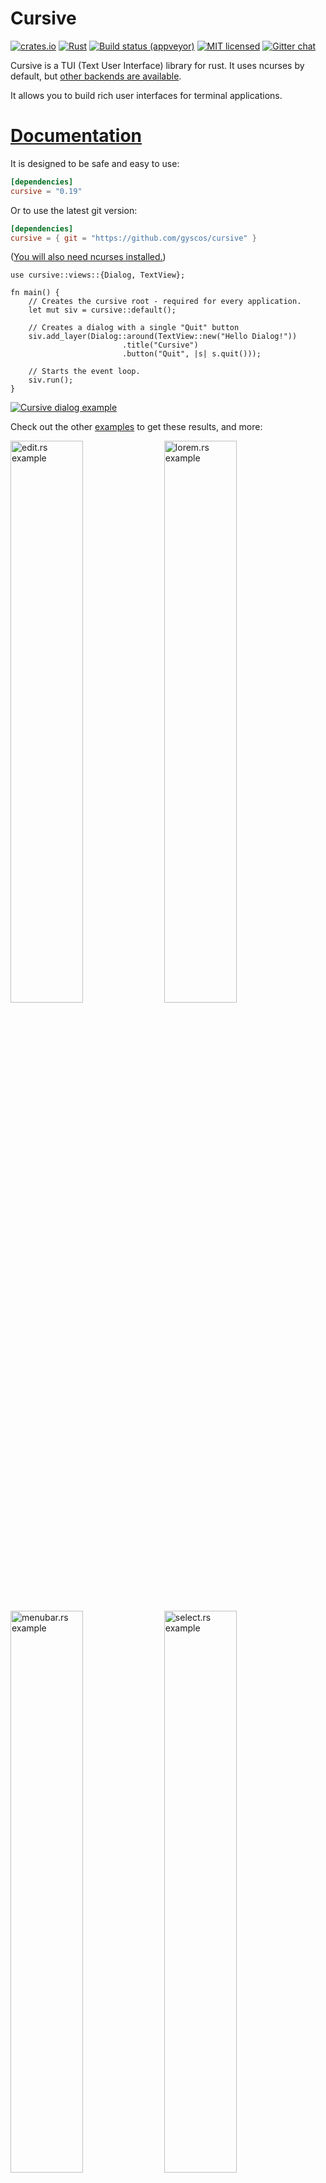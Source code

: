 # Cursive

[![crates.io](https://img.shields.io/crates/v/cursive.svg)](https://crates.io/crates/cursive)
[![Rust](https://github.com/gyscos/cursive/actions/workflows/rust.yml/badge.svg?branch=main)](https://github.com/gyscos/cursive/actions/workflows/rust.yml)
[![Build status (appveyor)](https://ci.appveyor.com/api/projects/status/uk5pww718jsp5x2l/branch/main?svg=true)](https://ci.appveyor.com/project/gyscos/cursive/branch/main)
[![MIT licensed](https://img.shields.io/badge/license-MIT-blue.svg)](./LICENSE)
[![Gitter chat](https://badges.gitter.im/gyscos/cursive.png)](https://gitter.im/cursive-rs/cursive)


Cursive is a TUI (Text User Interface) library for rust. It uses ncurses by
default, but [other backends are
available](https://github.com/gyscos/cursive/wiki/Backends).

It allows you to build rich user interfaces for terminal applications.

# [Documentation](http://docs.rs/cursive)

It is designed to be safe and easy to use:

```toml
[dependencies]
cursive = "0.19"
```

Or to use the latest git version:

```toml
[dependencies]
cursive = { git = "https://github.com/gyscos/cursive" }
```

([You will also need ncurses installed.](https://github.com/gyscos/cursive/wiki/Install-ncurses))

```rust,no_run
use cursive::views::{Dialog, TextView};

fn main() {
    // Creates the cursive root - required for every application.
    let mut siv = cursive::default();

    // Creates a dialog with a single "Quit" button
    siv.add_layer(Dialog::around(TextView::new("Hello Dialog!"))
                         .title("Cursive")
                         .button("Quit", |s| s.quit()));

    // Starts the event loop.
    siv.run();
}
```

[![Cursive dialog example](https://raw.githubusercontent.com/gyscos/cursive/main/doc/cursive_example.png)](cursive/examples/dialog.rs)

Check out the other
[examples](https://github.com/gyscos/cursive/tree/main/cursive/examples) to get
these results, and more:

<div>
<a href="cursive/examples/edit.rs"><img src="https://imgur.com/CQgSwly.png" alt="edit.rs example", width="48%" /></a>
<a href="cursive/examples/lorem.rs"><img src="https://imgur.com/hW9M9MV.png" alt="lorem.rs example", width="48%" /></a>
<a href="cursive/examples/menubar.rs"><img src="https://imgur.com/xx3lZPz.png" alt="menubar.rs example", width="48%" /></a>
<a href="cursive/examples/select.rs"><img src="https://imgur.com/couty0n.png" alt="select.rs example", width="48%" /></a>
<a href="cursive/examples/mines/"><img src="https://imgur.com/vNteYyy.png" alt="mines example", width="48%" /></a>
<a href="cursive/examples/theme.rs"><img src="https://i.imgur.com/3Yleozc.png" alt="theme.rs example", width="48%" /></a>
</div>

_(Colors may depend on your terminal configuration.)_

## Tutorials

These tutorials may help you get started with cursive:

* [Starting with cursive: (1/3)](https://github.com/gyscos/cursive/tree/main/doc/tutorial_1.md)
* [Starting with cursive: (2/3)](https://github.com/gyscos/cursive/tree/main/doc/tutorial_2.md)
* [Starting with cursive: (3/3)](https://github.com/gyscos/cursive/tree/main/doc/tutorial_3.md)

## Third-party views

Here are a few crates implementing new views for you to use:

* [cursive-aligned-view](https://github.com/deinstapel/cursive-aligned-view): A
  view wrapper for gyscos/cursive views which aligns child views.
* [cursive-async-view](https://github.com/deinstapel/cursive-async-view): A
  loading-screen wrapper.
* [cursive-flexi-logger-view](https://github.com/deinstapel/cursive-flexi-logger-view):
  An alternative debug view using `emabee/flexi_logger`.
* [cursive-markup](https://sr.ht/~ireas/cursive-markup-rs): A view that renders
  HTML or other markup.
* [cursive-multiplex](https://github.com/deinstapel/cursive-multiplex): A tmux
  like multiplexer.
* [cursive-spinner-view](https://github.com/otov4its/cursive-spinner-view): A
  spinner view.
* [cursive-tabs](https://github.com/deinstapel/cursive-tabs): Tabs.
* [cursive_calendar_view](https://github.com/BonsaiDen/cursive_calendar_view): A
  basic calendar view implementation.
* [cursive_hexview](https://github.com/hellow554/cursive_hexview): A simple
  hexview.
* [cursive_table_view](https://github.com/BonsaiDen/cursive_table_view): A basic
  table view component.
* [cursive_tree_view](https://github.com/BonsaiDen/cursive_tree_view): A tree
  view implementation.

## Showcases

Here are some cool applications using cursive:

* [RustyChat](https://github.com/SambaDialloB/RustyChat): Chat client made using
  Rust and Cursive.
* [clock-cli](https://github.com/TianyiShi2001/clock-cli-rs): A clock with
  stopwatch and countdown timer functionalities.
* [fui](https://github.com/xliiv/fui): Add CLI & form interface to your program.
* [git-branchless](https://github.com/arxanas/git-branchless): Branchless
  workflow for Git.
* [grin-tui](https://github.com/mimblewimble/grin): Minimal implementation of
  the MimbleWimble protocol.
* [kakikun](https://github.com/file-acomplaint/kakikun): A paint and ASCII art
  application for the terminal.
* [launchk](https://github.com/mach-kernel/launchk): Manage launchd agents and
  daemons on macOS.
* [mythra](https://github.com/deven96/mythra): CLI to search for music.
* [ncspot](https://github.com/hrkfdn/ncspot): Cross-platform ncurses Spotify
  client.
* [rbmenu-tui](https://github.com/DevHyperCoder/rbmenu-tui): A TUI for bookmark
  management.
* [ripasso](https://github.com/cortex/ripasso): A simple password manager
  written in Rust.
* [rusty-man](https://sr.ht/~ireas/rusty-man): Browse rustdoc documentation.
* [saci-rs](https://gitlab.com/ihercowitz/saci-rs): Simple API Client Interface. 
* [so](https://github.com/samtay/so): A terminal interface for Stack Overflow.
* [sudoku-tui](https://github.com/TianyiShi2001/sudoku-tui): Play sudoku on the
  command line.
* [wiki-tui](https://github.com/Builditluc/wiki-tui): A simple and easy to use
  Wikipedia Text User Interface

## Goals

* **Ease of use.** Simple apps should be simple. Complex apps should be
  manageable.
* **Linux TTY Compatibility.** Colors may suffer, and UTF-8 may be too much, but
  most features *must* work properly on a Linux TTY.
* **Flexibility.** This library should be able to handle simple UI scripts,
  complex real-time applications, or even games.
    * In particular, it tries to have enough features to recreate these kind of
      tools:
	* [menuconfig](http://en.wikipedia.org/wiki/Menuconfig#/media/File:Linux_x86_3.10.0-rc2_Kernel_Configuration.png)
	* [nmtui](https://access.redhat.com/documentation/en-US/Red_Hat_Enterprise_Linux/7/html/Networking_Guide/sec-Configure_a_Network_Team_Using_the_Text_User_Interface_nmtui.html)

## Compatibility

First off, terminals are messy. A small set of features is standard, but beyond
that, almost every terminal has its own implementation.

### Output

* **Colors**: the basic 8-colors palette should be broadly supported.
  User-defined colors is not supported in the raw linux TTY, but should work in
  most terminals, although it's still kinda experimental.
* **UTF-8**: Currently Cursive really expects a UTF-8 locale. It may eventually
  get patched to support window borders on other locales, but it's not a
  priority.
There is initial support for [wide characters](https://en.wikipedia.org/wiki/CJK_characters).
[RTL](https://en.wikipedia.org/wiki/Right-to-left) support 
[is planned](https://github.com/gyscos/cursive/issues/31), but still very early.

### Input

* The `key_codes` example can be a useful tool to see how the library reacts to
  various key presses.
* Keep in mind that if the terminal has shortcuts registered, they probably
  won't be transmitted to the app.
* UTF-8 input should work fine in a unicode-enabled terminal emulator, but raw
  linux TTY may be more capricious.

## [Contributing](CONTRIBUTING.md)
## Alternatives

See also [tui-rs](https://github.com/fdehau/tui-rs) - and a small 
[comparison page](https://github.com/gyscos/cursive/wiki/Cursive-vs-tui%E2%80%90rs).

